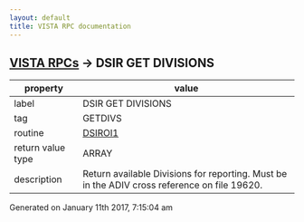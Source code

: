 ```yaml
---
layout: default
title: VISTA RPC documentation
---
```




## [VISTA RPCs](TableOfContent.md) &#8594; DSIR GET DIVISIONS 

 property | value 
--- | --- 
 label | DSIR GET DIVISIONS
 tag | GETDIVS
 routine | [DSIROI1](http://code.osehra.org/dox/Routine_DSIROI1_source.html)
 return value type | ARRAY
 description | Return available Divisions for reporting.  Must be in the ADIV cross reference on file 19620.




 Generated on January 11th 2017, 7:15:04 am
